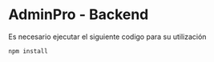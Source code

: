 # AdminPro - Backend

Es necesario ejecutar el siguiente codigo para su utilización
```
npm install
```